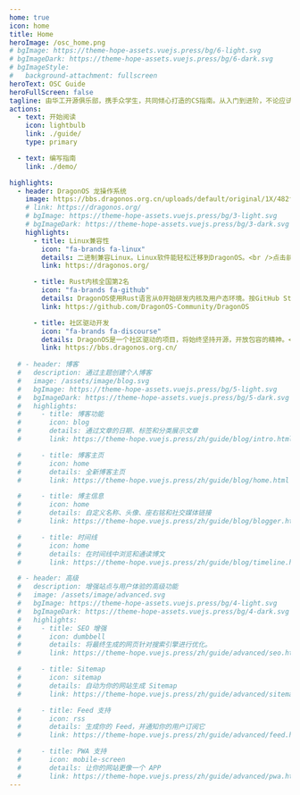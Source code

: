 ```yaml
---
home: true
icon: home
title: Home
heroImage: /osc_home.png
# bgImage: https://theme-hope-assets.vuejs.press/bg/6-light.svg
# bgImageDark: https://theme-hope-assets.vuejs.press/bg/6-dark.svg
# bgImageStyle:
#   background-attachment: fullscreen
heroText: OSC Guide
heroFullScreen: false
tagline: 由华工开源俱乐部，携手众学生，共同倾心打造的CS指南。从入门到进阶，不论应试、就业、科研，我们总以发展为导向。
actions:
  - text: 开始阅读
    icon: lightbulb
    link: ./guide/
    type: primary

  - text: 编写指南
    link: ./demo/

highlights:
  - header: DragonOS 龙操作系统
    image: https://bbs.dragonos.org.cn/uploads/default/original/1X/482f64f4f9678cf9de0504e4add3839dcaa75709.png
    # link: https://dragonos.org/
    # bgImage: https://theme-hope-assets.vuejs.press/bg/3-light.svg
    # bgImageDark: https://theme-hope-assets.vuejs.press/bg/3-dark.svg
    highlights:
      - title: Linux兼容性
        icon: "fa-brands fa-linux"
        details: 二进制兼容Linux。Linux软件能轻松迁移到DragonOS。<br />点击前往官网
        link: https://dragonos.org/

      - title: Rust内核全国第2名
        icon: "fa-brands fa-github"
        details: DragonOS使用Rust语言从0开始研发内核及用户态环境。按GitHub Star排序，位居全国第2名。<br />点击前往仓库
        link: https://github.com/DragonOS-Community/DragonOS

      - title: 社区驱动开发
        icon: "fa-brands fa-discourse"
        details: DragonOS是一个社区驱动的项目，将始终坚持开源，开放包容的精神。<br />点击前往论坛
        link: https://bbs.dragonos.org.cn/
  
  # - header: 博客
  #   description: 通过主题创建个人博客
  #   image: /assets/image/blog.svg
  #   bgImage: https://theme-hope-assets.vuejs.press/bg/5-light.svg
  #   bgImageDark: https://theme-hope-assets.vuejs.press/bg/5-dark.svg
  #   highlights:
  #     - title: 博客功能
  #       icon: blog
  #       details: 通过文章的日期、标签和分类展示文章
  #       link: https://theme-hope.vuejs.press/zh/guide/blog/intro.html

  #     - title: 博客主页
  #       icon: home
  #       details: 全新博客主页
  #       link: https://theme-hope.vuejs.press/zh/guide/blog/home.html

  #     - title: 博主信息
  #       icon: home
  #       details: 自定义名称、头像、座右铭和社交媒体链接
  #       link: https://theme-hope.vuejs.press/zh/guide/blog/blogger.html

  #     - title: 时间线
  #       icon: home
  #       details: 在时间线中浏览和通读博文
  #       link: https://theme-hope.vuejs.press/zh/guide/blog/timeline.html

  # - header: 高级
  #   description: 增强站点与用户体验的高级功能
  #   image: /assets/image/advanced.svg
  #   bgImage: https://theme-hope-assets.vuejs.press/bg/4-light.svg
  #   bgImageDark: https://theme-hope-assets.vuejs.press/bg/4-dark.svg
  #   highlights:
  #     - title: SEO 增强
  #       icon: dumbbell
  #       details: 将最终生成的网页针对搜索引擎进行优化。
  #       link: https://theme-hope.vuejs.press/zh/guide/advanced/seo.html

  #     - title: Sitemap
  #       icon: sitemap
  #       details: 自动为你的网站生成 Sitemap
  #       link: https://theme-hope.vuejs.press/zh/guide/advanced/sitemap.html

  #     - title: Feed 支持
  #       icon: rss
  #       details: 生成你的 Feed，并通知你的用户订阅它
  #       link: https://theme-hope.vuejs.press/zh/guide/advanced/feed.html

  #     - title: PWA 支持
  #       icon: mobile-screen
  #       details: 让你的网站更像一个 APP
  #       link: https://theme-hope.vuejs.press/zh/guide/advanced/pwa.html
---
```


<!-- # highlights:
#   - header: 可定制的页面
#     description: 完整无障碍支持的可定制外观
#     image: /assets/image/ui.svg
#     bgImage: https://theme-hope-assets.vuejs.press/bg/9-light.svg
#     bgImageDark: https://theme-hope-assets.vuejs.press/bg/9-dark.svg
#     highlights:
#       - title: 深色模式
#         icon: circle-half-stroke
#         details: 可以自由切换浅色模式与深色模式
#         link: https://theme-hope.vuejs.press/zh/guide/interface/darkmode.html

#       - title: 主题色切换
#         icon: palette
#         details: 支持自定义主题色并允许用户在预设的主题颜色之间切换
#         link: https://theme-hope.vuejs.press/zh/guide/interface/theme-color.html

#       - title: 更多
#         icon: ellipsis
#         details: RTL 布局，打印支持，全局按钮等
#         link: https://theme-hope.vuejs.press/zh/guide/interface/others.html

# copyright: Samuka007
# footer: 使用 <a href="https://theme-hope.vuejs.press/zh/" target="_blank">VuePress Theme Hope</a> 主题 | CC-BY-SA-4.0 协议, 版权所有 © 2024-至今 -->

